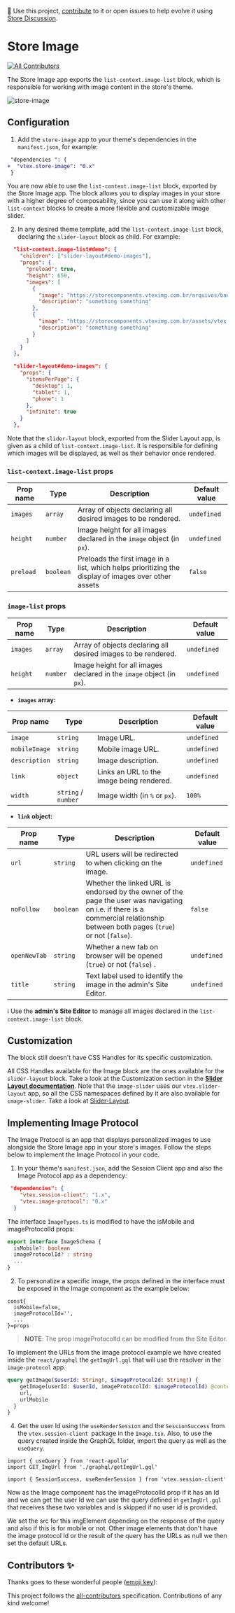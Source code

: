 📢 Use this project, [contribute](https://github.com/vtex-apps/store-image) to it or open issues to help evolve it using [Store Discussion](https://github.com/vtex-apps/store-discussion).

# Store Image

<!-- ALL-CONTRIBUTORS-BADGE:START - Do not remove or modify this section -->

[![All Contributors](https://img.shields.io/badge/all_contributors-0-orange.svg?style=flat-square)](#contributors-)

<!-- ALL-CONTRIBUTORS-BADGE:END -->

The Store Image app exports the `list-context.image-list` block, which is responsible for working with image content in the store's theme.

![store-image](https://user-images.githubusercontent.com/52087100/78939489-a3c69f00-7a8a-11ea-8c66-7475f1a3f69e.png)

## Configuration

1. Add the `store-image` app to your theme's dependencies in the `manifest.json`, for example:

```diff
 "dependencies ": {
+  "vtex.store-image": "0.x"
 }
```

You are now able to use the `list-context.image-list` block, exported by the Store Image app. The block allows you to display images in your store with a higher degree of composability, since you can use it along with other `list-context` blocks to create a more flexible and customizable image slider.

2. In any desired theme template, add the `list-context.image-list` block, declaring the `slider-layout` block as child. For example:

```json
  "list-context.image-list#demo": {
    "children": ["slider-layout#demo-images"],
    "props": {
      "preload": true,
      "height": 650,
      "images": [
        {
          "image": "https://storecomponents.vteximg.com.br/arquivos/banner-infocard2.png",
          "description": "something something"
        },
        {
          "image": "https://storecomponents.vteximg.com.br/assets/vtex.file-manager-graphql/images/Group%207%20(1)%20(1)%20(1)%20(1)%20(1)___c6b3ed853fb16a08b265753b50e0c57a.png",
          "description": "something something"
        }
      ]
    }
  },

  "slider-layout#demo-images": {
    "props": {
      "itemsPerPage": {
        "desktop": 1,
        "tablet": 1,
        "phone": 1
      },
      "infinite": true
    }
  },
```

Note that the `slider-layout` block, exported from the Slider Layout app, is given as a child of `list-context.image-list`. It is responsible for defining which images will be displayed, as well as their behavior once rendered.

### `list-context.image-list` props

| Prop name | Type     | Description                                                   | Default value |
| --------- | -------- | ------------------------------------------------------------- | ------------- |
| `images`  | `array`  | Array of objects declaring all desired images to be rendered. | `undefined`   |
| `height`  | `number` | Image height for all images declared in the `image` object (in `px`).   | `undefined`   |
| `preload`  | `boolean` | Preloads the first image in a list, which helps prioritizing the display of images over other assets | `false`   |

### `image-list` props

| Prop name | Type     | Description                                                   | Default value |
| --------- | -------- | ------------------------------------------------------------- | ------------- |
| `images`  | `array`  | Array of objects declaring all desired images to be rendered. | `undefined`   |
| `height`  | `number` | Image height for all images declared in the `image` object (in `px`).   | `undefined`   |

- **`images` array:**

| Prop name     | Type     | Description                               | Default value |
| ------------- | -------- | ----------------------------------------- | ------------- |
| `image`       | `string` | Image URL.                                | `undefined`   |
| `mobileImage` | `string` | Mobile image URL.                         | `undefined`   |
| `description` | `string` | Image description.                        | `undefined`   |
| `link`        | `object` | Links an URL to the image being rendered. | `undefined`   |
| `width` | `string` / `number` | Image width (in `%` or `px`). | `100%` |

- **`link` object:**

| Prop name    | Type      | Description                                                                                                                                                                     | Default value |
| ------------ | --------- | ------------------------------------------------------------------------------------------------------------------------------------------------------------------------------- | ------------- |
| `url`        | `string`  | URL users will be redirected to when clicking on the image.                                                                                                                     | `undefined`   |
| `noFollow`   | `boolean` | Whether the linked URL is endorsed by the owner of the page the user was navigating on i.e. if there is a commercial relationship between both pages (`true`) or not (`false`). | `false`       |
| `openNewTab` | `string`  | Whether a new tab on browser will be opened (`true`) or not (`false`) .                                                                                                         | `undefined`   |
| `title`      | `string`  | Text label used to identify the image in the admin's Site Editor.                                                                                                               | `undefined`   |

:information_source: Use the **admin's Site Editor** to manage all images declared in the `list-context.image-list` block.

## Customization

The block still doesn't have CSS Handles for its specific customization.

All CSS Handles available for the Image block are the ones available for the `slider-layout` block. Take a look at the Customization section in the [**Slider Layout documentation**](https://vtex.io/docs/app/vtex.slider-layout).
Note that the `image-slider` uses our `vtex.slider-layout` app, so all the CSS namespaces defined by it are also available for `image-slider`. Take a look at [Slider-Layout](https://vtex.io/docs/app/vtex.slider-layout).

## Implementing Image Protocol 
The Image Protocol is an app that displays personalized images to use alongside the Store Image app in your store's images. Follow the steps below to implement the Image Protocol in your code.
1. In your theme's `manifest.json`, add the Session Client app and also the Image Protocol app as a dependency:

```json
 "dependencies": {
    "vtex.session-client": "1.x",
    "vtex.image-protocol": "0.x"
  }
```
The interface `ImageTypes.ts` is modified to have the isMobile and imageProtocolId props:

```ts
export interface ImageSchema {
  isMobile?: boolean
  imageProtocolId? : string
  ...
}
```
2. To personalize a specific image, the props defined in the interface must be exposed in the Image component as the example below: 

```tsx
const{
  isMobile=false,
  imageProtocolId='',
  ...
}=props
``` 

>**NOTE**: The prop imageProtocolId can be modified from the Site Editor.

To implement the URLs from the image protocol example we have created inside the `react/graphql` the `getImgUrl.gql` that will use the resolver in the `image-protocol` app.

```graphql
query getImage($userId: String!, $imageProtocolId: String!) {
    getImage(userId: $userId, imageProtocolId: $imageProtocolId) @context(provider: "vtex.image-protocol"){
    url,
    urlMobile
  }
}
```

4. Get the user Id using the `useRenderSession` and the `SessionSuccess` from the `vtex.session-client `package in the `Image.tsx`. Also, to use the query created inside the GraphQL folder, import the query as well as the `useQuery`.

```tsx
import { useQuery } from 'react-apollo'
import GET_ImgUrl from './graphql/getImgUrl.gql'

import { SessionSuccess, useRenderSession } from 'vtex.session-client'
```

Now as the Image component has the imageProtocolId prop if it has an Id and we can get the user Id we can use the query defined in `getImgUrl.gql` that receives these two variables and is skipped if no user id is provided.

We set the src for this imgElement depending on the response of the query and also if this is for mobile or not. Other image elements that don't have the image protocol Id or the result of the query has the URLs as null we then set the default URLs.

## Contributors ✨

Thanks goes to these wonderful people ([emoji key](https://allcontributors.org/docs/en/emoji-key)):

<!-- ALL-CONTRIBUTORS-LIST:START - Do not remove or modify this section -->
<!-- prettier-ignore-start -->
<!-- markdownlint-disable -->
<!-- markdownlint-enable -->
<!-- prettier-ignore-end -->

<!-- ALL-CONTRIBUTORS-LIST:END -->

This project follows the [all-contributors](https://github.com/all-contributors/all-contributors) specification. Contributions of any kind welcome!
